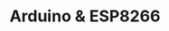 ---
title: "Arduino & ESP8266"
image: "arduino_temp_timer/arduino-temp-timer06-639.jpg"
alt_txt: "Dispositivo de temperatura y temporizador usando Arduino Uno"
translationKey: "Arduino"
summary: "Proyectos que utilizan placas de microcontroladores como Arduino Uno, ESP8266, D1 Mini"
---